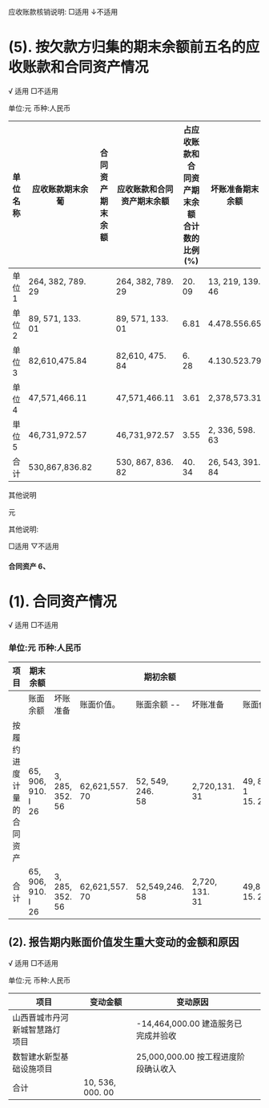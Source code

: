 应收账款核销说明: □适用 ↓不适用

# (5). 按欠款方归集的期末余额前五名的应收账款和合同资产情况

√ 适用 □不适用

单位:元 币种:人民币

| 单位名称 | 应收账款期末余<br>葡      | 合同资<br>产期末<br>余额 | 应收账款和合同<br>资产期末余额 | 占应收账款和合<br>同资产期末余额<br>合计数的比例(%) | 坏账准备期末<br>余额     |
|------|-------------------|------------------|-------------------|---------------------------------|------------------|
| 单位 1 | 264, 382, 789. 29 |                  | 264, 382, 789. 29 | 20. 09                          | 13, 219, 139. 46 |
| 单位 2 | 89, 571, 133. 01  |                  | 89, 571, 133. 01  | 6.81                            | 4.478.556.65     |
| 单位 3 | 82,610,475.84     |                  | 82,610, 475. 84   | 6. 28                           | 4.130.523.79     |
| 单位 4 | 47,571,466.11     |                  | 47,571,466.11     | 3.61                            | 2,378,573.31     |
| 単位 5 | 46,731,972.57     |                  | 46,731,972.57     | 3.55                            | 2, 336, 598. 63  |
| 合计   | 530,867,836.82    |                  | 530, 867, 836. 82 | 40. 34                          | 26, 543, 391. 84 |

其他说明

元

其他说明:

□适用 ▽不适用

#### 合同资产 6、

# (1). 合同资产情况

√ 适用 □不适用

### 单位:元 币种:人民币

| 项目                   | 期末余额                     |                    |                   | 期初余额                |                   |                      |
|----------------------|--------------------------|--------------------|-------------------|---------------------|-------------------|----------------------|
|                      | 账面余额                     | 坏账准备               | 账面价值。             | 账面余额 --             | 坏账准备              | 账面价值                 |
| 按履约进<br>度计量的<br>合同资产 | 65, 906, 910.    I<br>26 | 3, 285, 352.<br>56 | 62,621,557.<br>70 | 52, 549, 246.<br>58 | 2,720,131.<br>31  | 49, 829, 1<br>15. 27 |
| 合计                   | 65, 906, 910. I<br>26    | 3, 285, 352.<br>56 | 62,621,557.<br>70 | 52,549,246.<br>58   | 2,720, 131.<br>31 | 49,829,1<br>15. 27   |

## (2). 报告期内账面价值发生重大变动的金额和原因

√ 适用 □不适用

单位:元 币种:人民币

| 项目                  | 变动金额             | 变动原因                        |  |
|---------------------|------------------|-----------------------------|--|
| 山西晋城市丹河新城智慧路灯<br>项目 |                  | -14,464,000.00   建造服务已完成并验收 |  |
| 数智建水新型基础设施项目        |                  | 25,000,000.00   按工程进度阶段确认收入 |  |
| 合计                  | 10, 536, 000. 00 |                             |  |